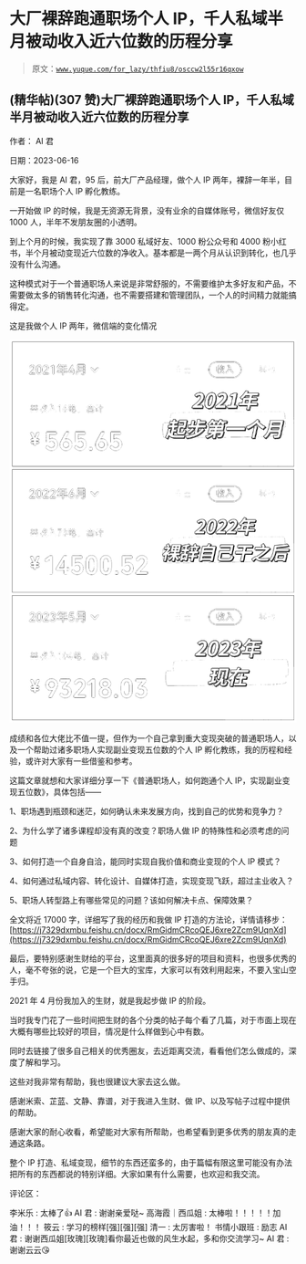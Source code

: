 # 大厂裸辞跑通职场个人 IP，千人私域半月被动收入近六位数的历程分享

> 原文：[`www.yuque.com/for_lazy/thfiu8/osccw2l55r16qxow`](https://www.yuque.com/for_lazy/thfiu8/osccw2l55r16qxow)



## (精华帖)(307 赞)大厂裸辞跑通职场个人 IP，千人私域半月被动收入近六位数的历程分享 

作者： AI 君 

日期：2023-06-16 

大家好，我是 AI 君，95 后，前大厂产品经理，做个人 IP 两年，裸辞一年半，目前是一名职场个人 IP 孵化教练。 

一开始做 IP 的时候，我是无资源无背景，没有业余的自媒体账号，微信好友仅 1000 人，半年不发朋友圈的小透明。 

到上个月的时候，我实现了靠 3000 私域好友、1000 粉公众号和 4000 粉小红书，半个月被动变现近六位数的净收入。基本都是一两个月从认识到转化，也几乎没有什么沟通。 

这种模式对于一个普通职场人来说是非常舒服的，不需要维护太多好友和产品，不需要做太多的销售转化沟通，也不需要搭建和管理团队，一个人的时间精力就能搞得定。 

这是我做个人 IP 两年，微信端的变化情况 

![](img/4ceff969d44e3ec93e6a83a465359f9a.png) 

成绩和各位大佬比不值一提，但作为一个自己拿到重大变现突破的普通职场人，以及一个帮助过诸多职场人实现副业变现五位数的个人 IP 孵化教练，我的历程和经验，或许对大家有一些借鉴和参考。 

这篇文章就想和大家详细分享一下《普通职场人，如何跑通个人 IP，实现副业变现五位数》，具体包括—— 

1、职场遇到瓶颈和迷茫，如何确认未来发展方向，找到自己的优势和竞争力？ 

2、为什么学了诸多课程却没有真的改变？职场人做 IP 的特殊性和必须考虑的问题 

3、如何打造一个自身自洽，能同时实现自我价值和商业变现的个人 IP 模式？ 

4、如何通过私域内容、转化设计、自媒体打造，实现变现飞跃，超过主业收入？ 

5、职场人转型路上有哪些常见的问题？该如何解决卡点、保障效果？ 

全文将近 17000 字，详细写了我的经历和我做 IP 打造的方法论，详情请移步：[https://j7329dxmbu.feishu.cn/docx/RmGidmCRcoQEJ6xre2Zcm9UqnXd](https://j7329dxmbu.feishu.cn/docx/RmGidmCRcoQEJ6xre2Zcm9UqnXd) 

最后，要特别感谢生财给的平台，这里面真的很多好的项目和资料，也很多优秀的人，毫不夸张的说，它是一个巨大的宝库，大家可以有效利用起来，不要入宝山空手归。 

2021 年 4 月份我加入的生财，就是我起步做 IP 的阶段。 

当时我专门花了一些时间把生财的各个分类的帖子每个看了几篇，对于市面上现在大概有哪些比较好的项目，情况是什么样做到心中有数。 

同时去链接了很多自己相关的优秀圈友，去近距离交流，看看他们怎么做成的，深度了解和学习。 

这些对我非常有帮助，我也很建议大家去这么做。 

感谢米索、芷蓝、文静、靠谱，对于我进入生财、做 IP、以及写帖子过程中提供的帮助。 

感谢大家的耐心收看，希望能对大家有所帮助，也希望看到更多优秀的朋友真的走通这条路。 

整个 IP 打造、私域变现，细节的东西还蛮多的，由于篇幅有限这里可能没有办法把所有的东西都说的特别详细。大家如果有什么需要，也欢迎和我交流。 

评论区： 

李米乐 : 太棒了👍 AI 君 : 谢谢亲爱哒~ 高海霞｜西瓜姐 : 太棒啦！！！！！加油！！！ 筱云 : 学习的榜样[强][强][强] 清一 : 太厉害啦！ 书情小跟班 : 励志 AI 君 : 谢谢西瓜姐[玫瑰][玫瑰]看你最近也做的风生水起，多和你交流学习~ AI 君 : 谢谢云云😘